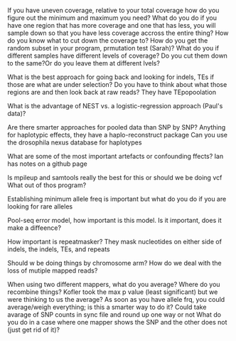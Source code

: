 If you have uneven coverage, relative to your total coverage how do you figure out the minimum and maximum you need? What do you do if you have one region that has more coverage and one that has less, you will sample down so that you have less coverage accross the entire thing? 
  How do you know what to cut down the coverage to?
  How do you get the random subset in your program, prmutation test (Sarah)?
  What do you if different samples have different levels of coverage? Do you cut them down to the same?Or do you leave them at different lvels?
  
What is the best approach for going back and looking for indels, TEs if those are what are under selection?
  Do you have to think about what those regions are and then look back at raw reads?
  They have TEpopoolation
  
What is the advantage of NEST vs. a logistic-regression approach (Paul's data)?

Are there smarter approaches for pooled data than SNP by SNP? Anything for haplotypic effects, they have a haplo-reconstruct package
  Can you use the drosophila nexus database for haplotypes
  
What are some of the most important artefacts or confounding ffects?
  Ian has notes on a github page
  
Is mpileup and samtools really the best for this or should we be doing vcf
  What out of thos program?
  
Establishing minimum allele freq is important but what do you do if you are looking for rare alleles

Pool-seq error model, how important is this model. Is it important, does it make a diffeence?

How important is repeatmasker?
  They mask nucleotides on either side of indels, the indels, TEs, and repeats
  
Should w be doing things by chromosome arm? How do we deal with the loss of mutiple mapped reads?

When using two different mappers, what do you average? Where do you recombine things? Kofler took the max p value (least significant) but we were thinking to us the average?
  As soon as you have allele frq, you could average/weigh everything; is this a smarter way to do it?
  Could take avarage of SNP counts in sync file and round up one way or not
  What do you do in a case where one mapper shows the SNP and the other does not (just get rid of it)?
  
